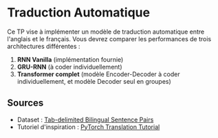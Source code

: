 
# Traduction Automatique

Ce TP vise à implémenter un modèle de traduction automatique entre l'anglais et le français. 
Vous devrez comparer les performances de trois architectures différentes :

1. **RNN Vanilla** (implémentation fournie)
2. **GRU-RNN** (à coder individuellement)
3. **Transformer complet** (modèle Encoder-Decoder à coder individuellement, et modèle Decoder seul en groupes)

## Sources

- Dataset : [Tab-delimited Bilingual Sentence Pairs](http://www.manythings.org/anki/)
- Tutoriel d'inspiration : [PyTorch Translation Tutorial](https://pytorch.org/tutorials/beginner/torchtext_translation_tutorial.html)
